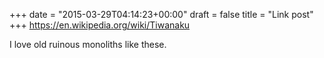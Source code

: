 +++
date = "2015-03-29T04:14:23+00:00"
draft = false
title = "Link post"
+++
https://en.wikipedia.org/wiki/Tiwanaku

I love old ruinous monoliths like these.
